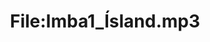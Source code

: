 ---
title: File:Imba1_Ísland.mp3
recording of: Ísland
reading speed: slow
speaker: Imba
license: CC0
---